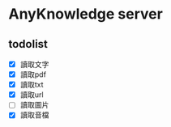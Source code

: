# AnyKnowledge server



## todolist
- [x] 讀取文字
- [x] 讀取pdf
- [x] 讀取txt
- [x] 讀取url
- [ ] 讀取圖片
- [x] 讀取音檔
